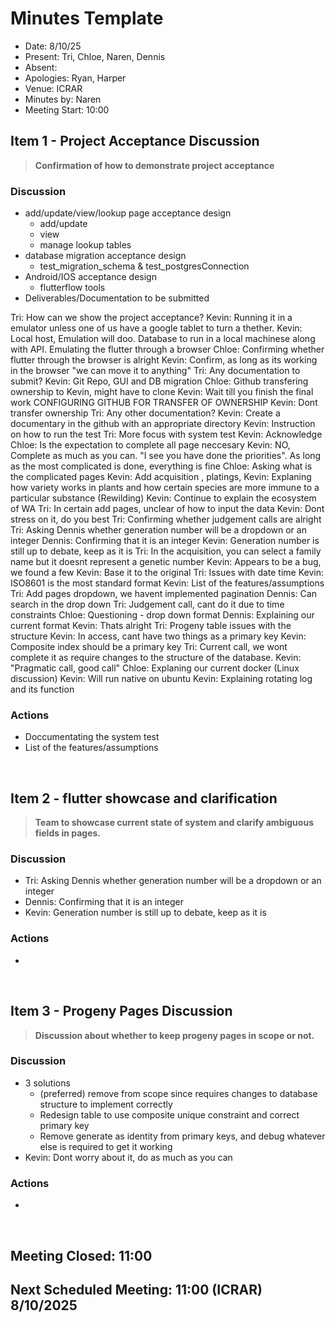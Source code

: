 # Minutes Template

- Date: 8/10/25
- Present: Tri, Chloe, Naren, Dennis
- Absent: 
- Apologies: Ryan, Harper 
- Venue: ICRAR
- Minutes by: Naren
- Meeting Start: 10:00

## Item 1 - Project Acceptance Discussion
> **Confirmation of how to demonstrate project acceptance**

### Discussion
 - add/update/view/lookup page acceptance design
    - add/update
    - view
    - manage lookup tables
 - database migration acceptance design
    - test_migration_schema & test_postgresConnection
 - Android/IOS acceptance design
    - flutterflow tools
 - Deliverables/Documentation to be submitted

Tri: How can we show the project acceptance?
Kevin: Running it in a emulator unless one of us have a google tablet to turn a thether.
Kevin: Local host, Emulation will doo. Database to run in a local machinese along with API. Emulating the flutter through a browser 
Chloe: Confirming whether flutter through the browser is alright 
Kevin: Confirm, as long as its working in the browser "we can move it to anything"
Tri: Any documentation to submit?
Kevin: Git Repo, GUI and DB migration 
Chloe: Github transfering ownership to Kevin, might have to clone 
Kevin: Wait till you finish the final work 
CONFIGURING GITHUB FOR TRANSFER OF OWNERSHIP
Kevin: Dont transfer ownership 
Tri: Any other documentation?
Kevin: Create a documentary in the github with an appropriate directory 
Kevin: Instruction on how to run the test 
Tri: More focus with system test
Kevin: Acknowledge
Chloe: Is the expectation to complete all page neccesary 
Kevin: NO, Complete as much as you can. "I see you have done the priorities". As long as the most complicated is done, everything is fine
Chloe: Asking what is the complicated pages
Kevin: Add acquisition , platings, 
Kevin: Explaning how variety works in plants and how certain species are more immune to a particular substance (Rewilding)
Kevin: Continue to explain the ecosystem of WA
Tri: In certain add pages, unclear of how to input the data 
Kevin: Dont stress on it, do you best 
Tri: Confirming whether judgement calls are alright 
Tri: Asking Dennis whether generation number will be a dropdown or an integer 
Dennis: Confirming that it is an integer 
Kevin: Generation number is still up to debate, keep as it is 
Tri: In the acquisition, you can select a family name but it doesnt represent a genetic number 
Kevin: Appears to be a bug, we found a few 
Kevin: Base it to the original 
Tri: Issues with date time
Kevin: ISO8601 is the most standard format 
Kevin: List of the features/assumptions 
Tri: Add pages dropdown, we havent implemented pagination 
Dennis: Can search in the drop down
Tri: Judgement call, cant do it due to time constraints 
Chloe: Questioning - drop down format 
Dennis: Explaining our current format 
Kevin: Thats alright 
Tri: Progeny table issues with the structure 
Kevin: In access, cant have two things as a primary key
Kevin: Composite index should be a primary key 
Tri: Current call, we wont complete it as require changes to the structure of the database.
Kevin: "Pragmatic call, good call"
Chloe: Explaning our current docker (Linux discussion)
Kevin: Will run native on ubuntu 
Kevin: Explaining rotating log and its function 



### Actions
 - Doccumentating the system test
 - List of the features/assumptions 
<br>

## Item 2 - flutter showcase and clarification
> **Team to showcase current state of system and clarify ambiguous fields in pages.**

### Discussion
- Tri: Asking Dennis whether generation number will be a dropdown or an integer 
- Dennis: Confirming that it is an integer 
- Kevin: Generation number is still up to debate, keep as it is 
 
### Actions
 - 
<br>

## Item 3 - Progeny Pages Discussion
> **Discussion about whether to keep progeny pages in scope or not.**

### Discussion
 - 3 solutions
    - (preferred) remove from scope since requires changes to database structure to implement correctly
    - Redesign table to use composite unique constraint and correct primary key
    - Remove generate as identity from primary keys, and debug whatever else is required to get it working
  - Kevin: Dont worry about it, do as much as you can 

### Actions
 - 
<br>

## Meeting Closed: 11:00

## Next Scheduled Meeting: 11:00 (ICRAR) 8/10/2025
